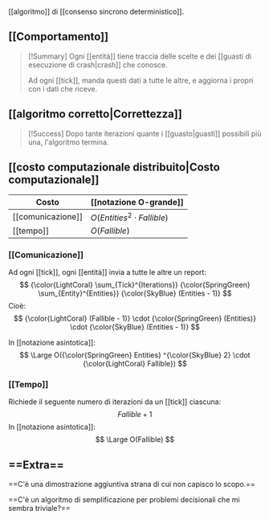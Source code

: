 [[algoritmo]] di [[consenso sincrono deterministico]].

## [[Comportamento]]

> [!Summary]
> Ogni [[entità]] tiene traccia delle scelte e dei [[guasti di esecuzione di crash|crash]] che conosce.
>
> Ad ogni [[tick]], manda questi dati a tutte le altre, e aggiorna i propri con i dati che riceve.

## [[algoritmo corretto|Correttezza]]

> [!Success]
> Dopo tante iterazioni quante i [[guasto|guasti]] possibili più una, l'algoritmo termina.

## [[costo computazionale distribuito|Costo computazionale]]

| Costo | [[notazione O-grande]] | 
|-|-|
| [[comunicazione]] | $O(Entities^2 \cdot Fallible)$ |
| [[tempo]] | $O(Fallible)$ |

### [[Comunicazione]]

Ad ogni [[tick]], ogni [[entità]] invia a tutte le altre un report:
$$
{\color{LightCoral} \sum_{Tick}^{Iterations}} 
{\color{SpringGreen} \sum_{Entity}^{Entities}} 
{\color{SkyBlue} (Entities - 1)}
$$
Cioè:
$$
{\color{LightCoral} (Fallible - 1)}
\cdot
{\color{SpringGreen} (Entities)}
\cdot
{\color{SkyBlue} (Entities - 1)}
$$

In [[notazione asintotica]]:
$$
\Large O({\color{SpringGreen} Entities} ^{\color{SkyBlue} 2} \cdot {\color{LightCoral} Fallible})
$$

### [[Tempo]]

Richiede il seguente numero di iterazioni da un [[tick]] ciascuna:
$$
Fallible + 1
$$
In [[notazione asintotica]]:
$$
\Large O(Fallible)
$$

## ==Extra==

==C'è una dimostrazione aggiuntiva strana di cui non capisco lo scopo.==

==C'è un algoritmo di semplificazione per problemi decisionali che mi sembra triviale?==

